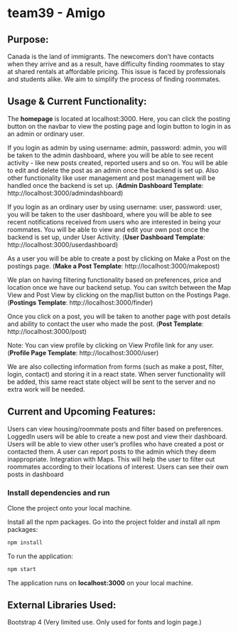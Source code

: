 # team39 - Amigo

## Purpose:
Canada is the land of immigrants.  The newcomers don’t have contacts when they arrive and as a result, have difficulty finding roommates to stay at shared rentals at affordable pricing. This issue is faced by professionals and students alike.  We aim to simplify the process of finding roommates.

## Usage & Current Functionality:
The **homepage** is located at localhost:3000. Here, you can click the posting button on the navbar to view the posting page and login button to login in as an admin or ordinary user. 

If you login as admin by using username: admin, password: admin, you will be taken to the admin dashboard, where you will be able to see recent activity - like new posts created, reported users and so on. You will be able to edit and delete the post as an admin once the backend is set up. Also other functionality like user management and post management will be handled once the backend is set up. (**Admin Dashboard Template**: http://localhost:3000/admindashboard)

If you login as an ordinary user by using username: user, password: user, you will be taken to the user dashboard, where you will be able to see recent notifications received from users who are interested in being your roommates. You will be able to view and edit your own post once the backend is set up, under User Activity. (**User Dashboard Template**: http://localhost:3000/userdashboard)

As a user you will be able to create a post by clicking on Make a Post on the postings page. (**Make a Post Template**: http://localhost:3000/makepost)

We plan on having filtering functionality based on preferences, price and location once we have our backend setup. You can switch between the Map View and Post View by clicking on the map/list button on the Postings Page. (**Postings Template**: http://localhost:3000/finder)

Once you click on a post, you will be taken to another page with post details and ability to contact the user who made the post. (**Post Template**: http://localhost:3000/post)

Note: You can view profile by clicking on View Profile link for any user. (**Profile Page Template**: http://localhost:3000/user)

We are also collecting information from forms (such as make a post, filter, login, contact) and storing it in a react state. When server functionality will be added, this same react state object will be sent to the server and no extra work will be needed.

## Current and Upcoming Features:
Users can view housing/roommate posts and filter based on preferences.
LoggedIn users will be able to create a new post and view their dashboard.
Users will be able to view other user’s profiles who have created a post or contacted them. 
A user can report posts to the admin which they deem inappropriate.
Integration with Maps. This will help the user to filter out roommates according to their locations of interest.
Users can see their own posts in dashboard

### Install dependencies and run

Clone the project onto your local machine.

Install all the npm packages. Go into the project folder and install all npm packages:

```bash
npm install
```

To run the application:

```bash
npm start
```

The application runs on **localhost:3000** on your local machine.

## External Libraries Used:
Bootstrap 4 (Very limited use. Only used for fonts and login page.)
	
